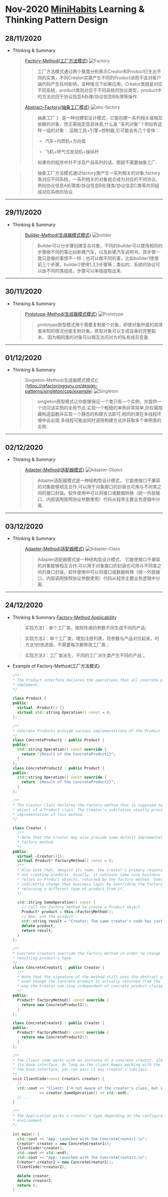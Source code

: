 # Nov-2020 [MiniHabits](./miniHabit.md) Learning & Thinking Pattern Design

## 28/11/2020

+ Thinking & Summary
  > [Factory-Method(工厂方法模式)](https://refactoringguru.cn/design-patterns/factory-method/cpp/example)
  ![Factory](./DesignPattern/factory-method.png)
  >>工厂方法模式通过两个基类分别表示Creator和Product衍生出不同的实类，不同Creator实类产生不同的Product进而不会对客户端代码产生任何影响，该种情况下如果应用，Creator类就是对应不同系统，product类则对应于不同系统间协议类型，product中的方法对应于协议信息A处理/协议信息B处理等操作.
  >>
  > [Abstract-Factory(抽象工厂模式)](https://refactoringguru.cn/design-patterns/abstract-factory/cpp/example)
  ![abs-factory](./DesignPattern/abstract-factory-method.png)
  >>抽象工厂 》 是一种创建型设计模式，它能创建一系列相关或相互依赖的对象，而无需指定其具体类,什么是 “系列对象”？例如有这样一组的对象： ​ 运输工具+引擎+控制器,它可能会有几个变体：
  >>
  >> + 汽车+内燃机+方向盘
  >>
  >> + 飞机+喷气式发动机+操纵杆
  >>
  >> 如果你的程序中并不涉及产品系列的话，那就不需要抽象工厂.

  >> 抽象工厂方法模式通过factory类产生一系列相关的对象,factory类对应不同系统，一系列相关的对象组合成为对应的不同协议，例如协议信息A处理类/协议信息B处理类/协议信息C类等共同组成对应系统的协议.

* * *

## 29/11/2020

+ Thinking & Summary
  > [Builder-Method(生成器模式模式)](https://refactoringguru.cn/design-patterns/builder/cpp/example)
  ![builder](./DesignPattern/builder.png)
  >>Builder可以分步骤创建复杂对象，不同的builder可以使用相同的步骤做不同的事比如新建汽车，以及新建汽车说明书，其步骤一致只是做的事情不一样；也可以做不同的事，比如builder1使用前三个步骤，builder2使用1,3,5步骤等；类似的，系统的协议可以由不同的类组成，步骤可以单独提取出来.

* * *

## 30/11/2020

+ Thinking & Summary
  > [Prototype-Method(生成器模式模式)](https://refactoringguru.cn/design-patterns/prototype/cpp/example)
  ![Prototype](./DesignPattern/prototype.png)
  >>prototype原型模式用于需要复制某个对象，即使对象所属的具体类未知的情况也能复制对象。原型对象可以生成自身的完整副本， 因为相同类的对象可以相互访问对方的私有成员变量.
  
* * *

## 01/12/2020

+ Thinking & Summary
  > Singleton-Method(生成器模式模式)](https://refactoringguru.cn/design-patterns/singleton/cpp/example)
  ![Singleton](./DesignPattern/singleton.png)
  >>singleton原型模式让你能够保证一个类只有一个实例，并提供一个访问该实例的全局节点,实现一个粗糙的单例非常简单,你仅需隐藏构造函数并实现一个静态的构建方法即可;相同的类在多线程环境中会出错,多线程可能会同时调用构建方法并获取多个单例类的实例.

* * *

## 02/12/2020

+ Thinking & Summary
  > [Adapter-Method(适配器模式)](https://refactoringguru.cn/design-patterns/adapter/cpp/example)
  ![Adapter-Object](./DesignPattern/structure-object-adapter.png)
  >> Adapter适配器模式是一种结构型设计模式， 它能使接口不兼容的对象能够相互合作;可以用于对象接口的封装也可用与不同类之间的接口封装。软件使用中可以将接口或数据转换（统一外部接口，内部调用按照协议参数使用）代码从程序主要业务逻辑中分离.

* * *

## 03/12/2020

+ Thinking & Summary
  > [Adapter-Method(适配器模式)](https://refactoringguru.cn/design-patterns/adapter/cpp/example)
  ![Adapter-Class](./DesignPattern/structure-class-adapter.png)
  >> Adapter适配器模式是一种结构型设计模式， 它能使接口不兼容的对象能够相互合作;可以用于对象接口的封装也可用与不同类之间的接口封装。软件使用中可以将接口或数据转换（统一外部接口，内部调用按照协议参数使用）代码从程序主要业务逻辑中分离.

* * *

## 24/12/2020

+ Thinking & Summary [Factory-Method Applicability](https://www.oodesign.com/factory-pattern.html)
  > 实现方法1：单个工厂类，按照传递的参数不同生成不同的产品;

  > 实现方法2：单个工厂类，增加注册列表，将参数与产品对应起来，时方法1的改进版，不需要每次都修改工厂类；

  > 实现方法3：工厂类派生，不同的工厂派生类产生不同的产品；

+ Example of Factory-Method(工厂方法模式)
  
  ```C++
  /**
  * The Product interface declares the operations that all concrete products must
  * implement.
  */

  class Product {
  public:
    virtual ~Product() {}
    virtual std::string Operation() const = 0;
  };

  /**
  * Concrete Products provide various implementations of the Product interface.
  */
  class ConcreteProduct1 : public Product {
  public:
    std::string Operation() const override {
      return "{Result of the ConcreteProduct1}";
    }
  };
  class ConcreteProduct2 : public Product {
  public:
    std::string Operation() const override {
      return "{Result of the ConcreteProduct2}";
    }
  };

  /**
  * The Creator class declares the factory method that is supposed to return an
  * object of a Product class. The Creator's subclasses usually provide the
  * implementation of this method.
  */

  class Creator {
    /**
    * Note that the Creator may also provide some default implementation of the
    * factory method.
    */
  public:
    virtual ~Creator(){};
    virtual Product* FactoryMethod() const = 0;
    /**
    * Also note that, despite its name, the Creator's primary responsibility is
    * not creating products. Usually, it contains some core business logic that
    * relies on Product objects, returned by the factory method. Subclasses can
    * indirectly change that business logic by overriding the factory method and
    * returning a different type of product from it.
    */

    std::string SomeOperation() const {
      // Call the factory method to create a Product object.
      Product* product = this->FactoryMethod();
      // Now, use the product.
      std::string result = "Creator: The same creator's code has just worked with " + product->Operation();
      delete product;
      return result;
    }
  };

  /**
  * Concrete Creators override the factory method in order to change the
  * resulting product's type.
  */
  class ConcreteCreator1 : public Creator {
    /**
    * Note that the signature of the method still uses the abstract product type,
    * even though the concrete product is actually returned from the method. This
    * way the Creator can stay independent of concrete product classes.
    */
  public:
    Product* FactoryMethod() const override {
      return new ConcreteProduct1();
    }
  };

  class ConcreteCreator2 : public Creator {
  public:
    Product* FactoryMethod() const override {
      return new ConcreteProduct2();
    }
  };

  /**
  * The client code works with an instance of a concrete creator, albeit through
  * its base interface. As long as the client keeps working with the creator via
  * the base interface, you can pass it any creator's subclass.
  */
  void ClientCode(const Creator& creator) {
    // ...
    std::cout << "Client: I'm not aware of the creator's class, but it still works.\n"
              << creator.SomeOperation() << std::endl;
    // ...
  }

  /**
  * The Application picks a creator's type depending on the configuration or
  * environment.
  */

  int main() {
    std::cout << "App: Launched with the ConcreteCreator1.\n";
    Creator* creator = new ConcreteCreator1();
    ClientCode(*creator);
    std::cout << std::endl;
    std::cout << "App: Launched with the ConcreteCreator2.\n";
    Creator* creator2 = new ConcreteCreator2();
    ClientCode(*creator2);

    delete creator;
    delete creator2;
    return 0;
  }
  ```
  